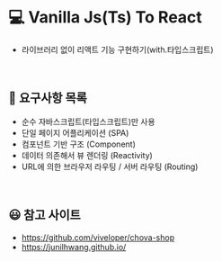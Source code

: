 # 💻 Vanilla Js(Ts) To React

- 라이브러리 없이 리액트 기능 구현하기(with.타입스크립트)

<br />

## 📖 요구사항 목록

- 순수 자바스크립트(타입스크립트)만 사용
- 단일 페이지 어플리케이션 (SPA)
- 컴포넌트 기반 구조 (Component)
- 데이터 의존해서 뷰 렌더링 (Reactivity)
- URL에 의한 브라우저 라우팅 / 서버 라우팅 (Routing)

<br />

## 😃 참고 사이트

- https://github.com/viveloper/chova-shop
- https://junilhwang.github.io/

<br />
